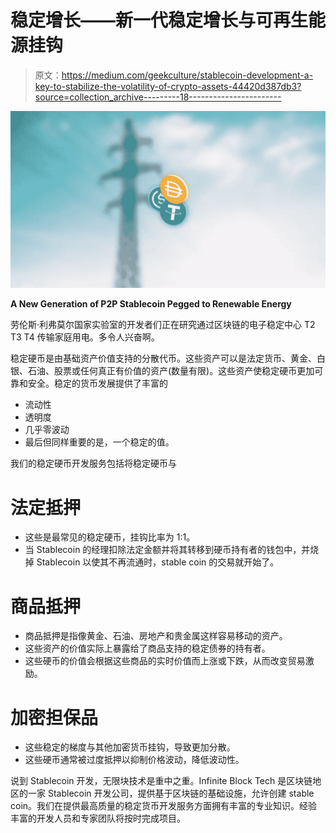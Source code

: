 # 稳定增长——新一代稳定增长与可再生能源挂钩

> 原文：<https://medium.com/geekculture/stablecoin-development-a-key-to-stabilize-the-volatility-of-crypto-assets-44420d387db3?source=collection_archive---------18----------------------->

![](img/3da16051b671a981484b8f2808a8b2dc.png)

**A New Generation of P2P Stablecoin Pegged to Renewable Energy**

劳伦斯·利弗莫尔国家实验室的开发者们正在研究通过区块链的电子稳定中心 T2 T3 T4 传输家庭用电。多令人兴奋啊。

稳定硬币是由基础资产价值支持的分散代币。这些资产可以是法定货币、黄金、白银、石油、股票或任何真正有价值的资产(数量有限)。这些资产使稳定硬币更加可靠和安全。稳定的货币发展提供了丰富的

*   流动性
*   透明度
*   几乎零波动
*   最后但同样重要的是，一个稳定的值。

我们的稳定硬币开发服务包括将稳定硬币与

# 法定抵押

*   这些是最常见的稳定硬币，挂钩比率为 1:1。
*   当 Stablecoin 的经理扣除法定金额并将其转移到硬币持有者的钱包中，并烧掉 Stablecoin 以使其不再流通时，stable coin 的交易就开始了。

# 商品抵押

*   商品抵押是指像黄金、石油、房地产和贵金属这样容易移动的资产。
*   这些资产的价值实际上暴露给了商品支持的稳定债券的持有者。
*   这些硬币的价值会根据这些商品的实时价值而上涨或下跌，从而改变贸易激励。

# 加密担保品

*   这些稳定的梯度与其他加密货币挂钩，导致更加分散。
*   这些硬币通常被过度抵押以抑制价格波动，降低波动性。

说到 Stablecoin 开发，无限块技术是重中之重。Infinite Block Tech 是区块链地区的一家 Stablecoin 开发公司，提供基于区块链的基础设施，允许创建 stable coin。我们在提供最高质量的稳定货币开发服务方面拥有丰富的专业知识。经验丰富的开发人员和专家团队将按时完成项目。